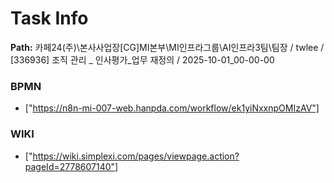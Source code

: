 # Task Info

**Path:** 카페24(주)\본사사업장\[CG]MI본부\MI인프라그룹\AI인프라3팀\팀장 / twlee / [336936] 조직 관리 _ 인사평가_업무 재정의 / 2025-10-01_00-00-00

### BPMN
- ["https://n8n-mi-007-web.hanpda.com/workflow/ek1yiNxxnpOMIzAV"]

### WIKI
- ["https://wiki.simplexi.com/pages/viewpage.action?pageId=2778607140"]

